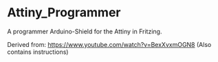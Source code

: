 # Attiny_Programmer
A programmer Arduino-Shield for the Attiny in Fritzing. 

Derived from: https://www.youtube.com/watch?v=BexXvxmOGN8 (Also contains instructions)
